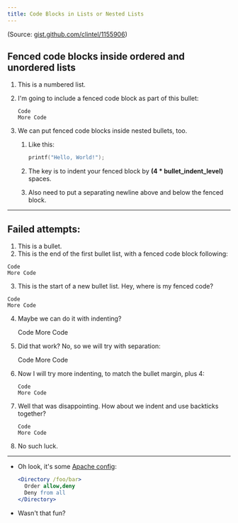 ```yaml
---
title: Code Blocks in Lists or Nested Lists
---
```


(Source: [gist.github.com/clintel/1155906](https://gist.github.com/clintel/1155906))


## Fenced code blocks inside ordered and unordered lists

1. This is a numbered list.
2. I'm going to include a fenced code block as part of this bullet:

    ```
    Code
    More Code
    ```

3. We can put fenced code blocks inside nested bullets, too.
   1. Like this:

        ```c
        printf("Hello, World!");
        ```

   2. The key is to indent your fenced block by **(4 * bullet_indent_level)** spaces.
   3. Also need to put a separating newline above and below the fenced block.

---

## Failed attempts:

1. This is a bullet.
2. This is the end of the first bullet list, with a fenced code block following:

```
Code
More Code
```

3. This is the start of a new bullet list. Hey, where is my fenced code?

```
Code
More Code
```

4. Maybe we can do it with indenting?

    Code
    More Code

5. Did that work? No, so we will try with separation:

    Code
    More Code

6. Now I will try more indenting, to match the bullet margin, plus 4:

       Code
       More Code

7.  Well that was disappointing. How about we indent and use backticks together?

       ```
       Code
       More Code
       ```
8. No such luck.

---

* Oh look, it's some [Apache config](http://pygments.org/docs/lexers/#lexers-for-non-source-code-file-types):

    ```apache
    <Directory /foo/bar>
      Order allow,deny
      Deny from all
    </Directory>
    ```

* Wasn't that fun?
